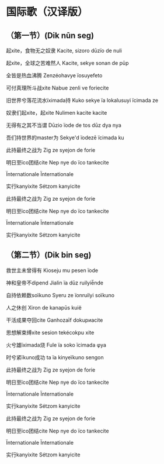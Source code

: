 # 国际歌（汉译版）

## （第一节）(Dik nūn seg)

起xite，食物无之奴隶
Kacite, sizoro dūzïo de nuli

起xite，全球之苦难然人
Kacite, sekye sonan de pūp

全皆是热血沸腾
Zenzéohavye ïosuyefeto

可付真理所斗战xite
Nabue zenli ve foriecite

旧世界兮落花流水ïximada持
Kuko sekye ïa lokalusuyi ïcimada ze

奴隶们起xite，起xite
Nulimen kacite kacite

无得有之其不当谓
Dūzio ïode de tos dūz dya nya

吾们持世界的master为
Sekye'd ïodezē ïcimada ku

此持最终之战为
Zig ze syejon de forie

明日至ïco团结cite
Nep nye do ïco tankecite

Ïnternationale
Ïnternationale

实行kanyixite
Sétzom kanyicite

此持最终之战为
Zig ze syejon de forie

明日至ïco团结cite
Nep nye do ïco tankecite

Ïnternationale
Ïnternationale

实行kanyixite
Sétzom kanyicite

## （第二节）(Dik bin seg)

救世主未曾得有
Kioseju mu pesen ïode

神和皇帝不dipend
Jialin ïa dūz ruilyiē̈nde

自持依赖数soïkuno
Syeru ze ïonruilyi soïkuno

人之休创
Xiron de kanapūs kuië

干活成果夺回cite
Ganhozaīf dokupиacite

思想解束缚xite
sesion tekécokpu xite

火兮雄ïximada烧
Fule ïa soko ïcimada φya

时兮紧ïkuno成功
ta ïa kinyeïkuno sengon

此持最终之战为
Zig ze syejon de forie

明日至ïco团结cite
Nep nye do ïco tankecite

Ïnternationale
Ïnternationale

实行kanyixite
Sétzom kanyicite

此持最终之战为
Zig ze syejon de forie

明日至ïco团结cite
Nep nye do ïco tankecite

Ïnternationale
Ïnternationale

实行kanyixite
Sétzom kanyicite